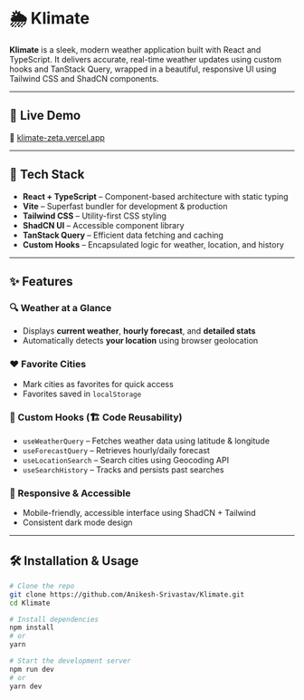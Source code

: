 # 🌦️ Klimate

**Klimate** is a sleek, modern weather application built with React and TypeScript. It delivers accurate, real-time weather updates using custom hooks and TanStack Query, wrapped in a beautiful, responsive UI using Tailwind CSS and ShadCN components.

---

 ## 🚀 Live Demo

🔗 [klimate-zeta.vercel.app](https://klimatev1.netlify.app/)

---

## 🧱 Tech Stack

- **React + TypeScript** – Component-based architecture with static typing
- **Vite** – Superfast bundler for development & production
- **Tailwind CSS** – Utility-first CSS styling
- **ShadCN UI** – Accessible component library
- **TanStack Query** – Efficient data fetching and caching
- **Custom Hooks** – Encapsulated logic for weather, location, and history

---

## ✨ Features

### 🔍 Weather at a Glance
- Displays **current weather**, **hourly forecast**, and **detailed stats**
- Automatically detects **your location** using browser geolocation

### ❤️ Favorite Cities
- Mark cities as favorites for quick access
- Favorites saved in `localStorage`

### 🧠 Custom Hooks (🏗️ Code Reusability)
- `useWeatherQuery` – Fetches weather data using latitude & longitude
- `useForecastQuery` – Retrieves hourly/daily forecast
- `useLocationSearch` – Search cities using Geocoding API
- `useSearchHistory` – Tracks and persists past searches

### 📱 Responsive & Accessible
- Mobile-friendly, accessible interface using ShadCN + Tailwind
- Consistent dark mode design

---

## 🛠️ Installation & Usage

```bash
# Clone the repo
git clone https://github.com/Anikesh-Srivastav/Klimate.git
cd Klimate

# Install dependencies
npm install
# or
yarn

# Start the development server
npm run dev
# or
yarn dev
